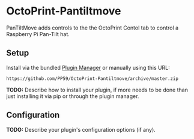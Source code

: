 # OctoPrint-Pantiltmove

PanTiltMove adds controls to the the OctoPrint Contol tab to control a Raspberry Pi Pan-Tilt hat.

## Setup

Install via the bundled [Plugin Manager](https://docs.octoprint.org/en/master/bundledplugins/pluginmanager.html)
or manually using this URL:

    https://github.com/PP59/OctoPrint-Pantiltmove/archive/master.zip

**TODO:** Describe how to install your plugin, if more needs to be done than just installing it via pip or through
the plugin manager.

## Configuration

**TODO:** Describe your plugin's configuration options (if any).

